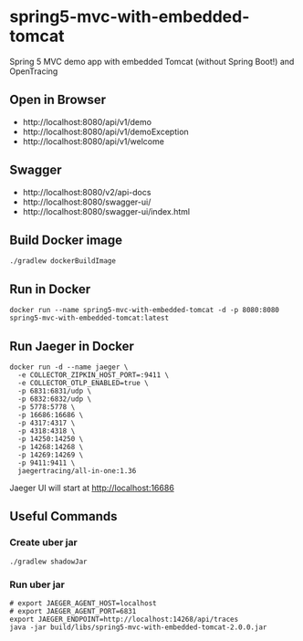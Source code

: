 # spring5-mvc-with-embedded-tomcat
Spring 5 MVC demo app with embedded Tomcat (without Spring Boot!) and OpenTracing

## Open in Browser
* http://localhost:8080/api/v1/demo
* http://localhost:8080/api/v1/demoException
* http://localhost:8080/api/v1/welcome

## Swagger
* http://localhost:8080/v2/api-docs
* http://localhost:8080/swagger-ui/
* http://localhost:8080/swagger-ui/index.html

## Build Docker image
```shell
./gradlew dockerBuildImage
```

## Run in Docker
```shell
docker run --name spring5-mvc-with-embedded-tomcat -d -p 8080:8080 spring5-mvc-with-embedded-tomcat:latest
```

## Run Jaeger in Docker
```shell
docker run -d --name jaeger \
  -e COLLECTOR_ZIPKIN_HOST_PORT=:9411 \
  -e COLLECTOR_OTLP_ENABLED=true \
  -p 6831:6831/udp \
  -p 6832:6832/udp \
  -p 5778:5778 \
  -p 16686:16686 \
  -p 4317:4317 \
  -p 4318:4318 \
  -p 14250:14250 \
  -p 14268:14268 \
  -p 14269:14269 \
  -p 9411:9411 \
  jaegertracing/all-in-one:1.36
```

Jaeger UI will start at [http://localhost:16686](http://localhost:16686)

## Useful Commands
### Create uber jar
```shell
./gradlew shadowJar
```

### Run uber jar
```shell
# export JAEGER_AGENT_HOST=localhost
# export JAEGER_AGENT_PORT=6831
export JAEGER_ENDPOINT=http://localhost:14268/api/traces
java -jar build/libs/spring5-mvc-with-embedded-tomcat-2.0.0.jar
```
